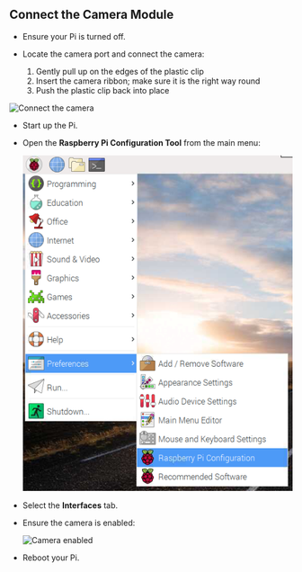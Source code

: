 ## Connect the Camera Module

- Ensure your Pi is turned off.

- Locate the camera port and connect the camera:
  1. Gently pull up on the edges of the plastic clip
  2. Insert the camera ribbon; make sure it is the right way round
  3. Push the plastic clip back into place

![Connect the camera](images/connect-camera.jpg)

- Start up the Pi.

- Open the **Raspberry Pi Configuration Tool** from the main menu:

    ![Raspberry Pi Configuration Tool](images/pi-configuration-menu.png)

- Select the **Interfaces** tab.

- Ensure the camera is enabled:

    ![Camera enabled](images/pi-configuration-interfaces-annotated.png)

- Reboot your Pi.
